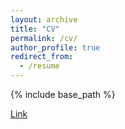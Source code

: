 ```yaml
---
layout: archive
title: "CV"
permalink: /cv/
author_profile: true
redirect_from:
  - /resume
---
```


{% include base_path %}

[Link](https://www.dropbox.com/s/2t01m60l61u8xmj/CV_Kim_academic_071322.pdf?dl=0)
